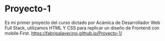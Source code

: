 # Proyecto-1
Es mi primer proyecto del curso dictado por Acámica de Desarrollador Web Full Stack, utilizamos HTML Y CSS para replicar un diseño de Frontend con mobile First.
https://fabripalavecino.github.io/Proyecto-1/
